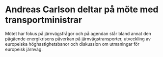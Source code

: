 # Andreas Carlson deltar på möte med transportministrar

Mötet har fokus på järnvägsfrågor och på agendan står bland annat den pågående energikrisens påverkan på järnvägstransporter, utveckling av europeiska höghastighetsbanor och diskussion om utmaningar för europeisk järnväg.

